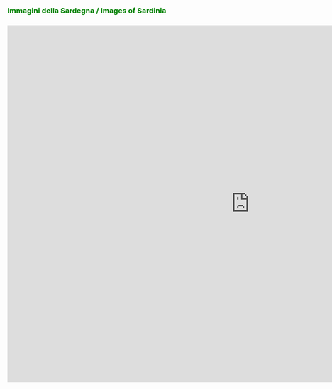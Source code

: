 <h3 style="color:green;"> Immagini della Sardegna / Images of Sardinia <h3>

<iframe src="https://h5p.org/h5p/embed/405868" width="1090" height="806" frameborder="0" allowfullscreen="allowfullscreen"></iframe><script src="https://h5p.org/sites/all/modules/h5p/library/js/h5p-resizer.js" charset="UTF-8"></script>
